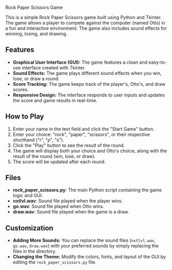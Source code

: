  Rock Paper Scissors Game

This is a simple Rock Paper Scissors game built using Python and Tkinter. The game allows a player to compete against the computer (named Otto) in a fun and interactive environment. The game also includes sound effects for winning, losing, and drawing.

## Features

- **Graphical User Interface (GUI):** The game features a clean and easy-to-use interface created with Tkinter.
- **Sound Effects:** The game plays different sound effects when you win, lose, or draw a round.
- **Score Tracking:** The game keeps track of the player's, Otto's, and draw scores.
- **Responsive Design:** The interface responds to user inputs and updates the score and game results in real-time.

## How to Play

1. Enter your name in the text field and click the "Start Game" button.
2. Enter your choice: "rock", "paper", "scissors", or their respective shorthand ("r", "p", "s").
3. Click the "Play" button to see the result of the round.
4. The game will display both your choice and Otto's choice, along with the result of the round (win, lose, or draw).
5. The score will be updated after each round.
## Files

- **rock_paper_scissors.py**: The main Python script containing the game logic and GUI.
- **nxtlvl.wav**: Sound file played when the player wins.
- **go.wav**: Sound file played when Otto wins.
- **draw.wav**: Sound file played when the game is a draw.

## Customization

- **Adding More Sounds:** You can replace the sound files (`nxtlvl.wav`, `go.wav`, `draw.wav`) with your preferred sounds by simply replacing the files in the directory.
- **Changing the Theme:** Modify the colors, fonts, and layout of the GUI by editing the `rock_paper_scissors.py` file.
